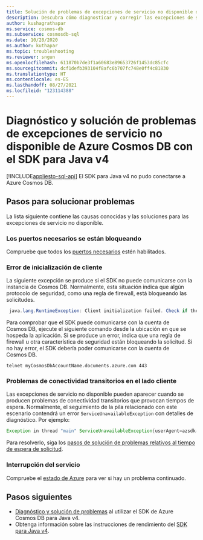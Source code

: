 ```yaml
---
title: Solución de problemas de excepciones de servicio no disponible de Azure Cosmos DB con el SDK para Java v4
description: Descubra cómo diagnosticar y corregir las excepciones de servicio no disponible de Azure Cosmos DB con el SDK para Java v4.
author: kushagrathapar
ms.service: cosmos-db
ms.subservice: cosmosdb-sql
ms.date: 10/28/2020
ms.author: kuthapar
ms.topic: troubleshooting
ms.reviewer: sngun
ms.openlocfilehash: 611870b7de3f1a60683e89653726f1453dc85cfc
ms.sourcegitcommit: dcf1defb393104f8afc6b707fc748e0ff4c81830
ms.translationtype: HT
ms.contentlocale: es-ES
ms.lasthandoff: 08/27/2021
ms.locfileid: "123114388"
---
```

# <a name="diagnose-and-troubleshoot-azure-cosmos-db-java-v4-sdk-service-unavailable-exceptions"></a>Diagnóstico y solución de problemas de excepciones de servicio no disponible de Azure Cosmos DB con el SDK para Java v4
[!INCLUDE[appliesto-sql-api](../includes/appliesto-sql-api.md)]
El SDK para Java v4 no pudo conectarse a Azure Cosmos DB.

## <a name="troubleshooting-steps"></a>Pasos para solucionar problemas
La lista siguiente contiene las causas conocidas y las soluciones para las excepciones de servicio no disponible.

### <a name="the-required-ports-are-being-blocked"></a>Los puertos necesarios se están bloqueando
Compruebe que todos los [puertos necesarios](sql-sdk-connection-modes.md#service-port-ranges) estén habilitados.

### <a name="client-initialization-failure"></a>Error de inicialización de cliente
La siguiente excepción se produce si el SDK no puede comunicarse con la instancia de Cosmos DB. Normalmente, esta situación indica que algún protocolo de seguridad, como una regla de firewall, está bloqueando las solicitudes.

```java
 java.lang.RuntimeException: Client initialization failed. Check if the endpoint is reachable and if your auth token is valid
```

Para comprobar que el SDK puede comunicarse con la cuenta de Cosmos DB, ejecute el siguiente comando desde la ubicación en que se hospeda la aplicación. Si se produce un error, indica que una regla de firewall u otra característica de seguridad están bloqueando la solicitud. Si no hay error, el SDK debería poder comunicarse con la cuenta de Cosmos DB.
```
telnet myCosmosDbAccountName.documents.azure.com 443
```

### <a name="client-side-transient-connectivity-issues"></a>Problemas de conectividad transitorios en el lado cliente
Las excepciones de servicio no disponible pueden aparecer cuando se producen problemas de conectividad transitorios que provocan tiempos de espera. Normalmente, el seguimiento de la pila relacionado con este escenario contendrá un error `ServiceUnavailableException` con detalles de diagnóstico. Por ejemplo:

```java
Exception in thread "main" ServiceUnavailableException{userAgent=azsdk-java-cosmos/4.6.0 Linux/4.15.0-1096-azure JRE/11.0.8, error=null, resourceAddress='null', requestUri='null', statusCode=503, message=Service is currently unavailable, please retry after a while. If this problem persists please contact support.: Message: "" {"diagnostics"}
```

Para resolverlo, siga los [pasos de solución de problemas relativos al tiempo de espera de solicitud](troubleshoot-request-timeout-java-sdk-v4-sql.md#troubleshooting-steps).

### <a name="service-outage"></a>Interrupción del servicio
Compruebe el [estado de Azure](https://status.azure.com/status) para ver si hay un problema continuado.


## <a name="next-steps"></a>Pasos siguientes
* [Diagnóstico y solución de problemas](troubleshoot-java-sdk-v4-sql.md) al utilizar el SDK de Azure Cosmos DB para Java v4.
* Obtenga información sobre las instrucciones de rendimiento del [SDK para Java v4](performance-tips-java-sdk-v4-sql.md).